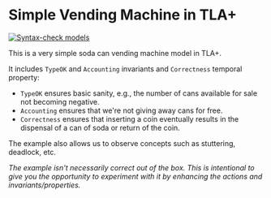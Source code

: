 # Simple Vending Machine in TLA+

[![Syntax-check models](https://github.com/lucformalmethodscourse/lifoqueue-tla/actions/workflows/main.yml/badge.svg)](https://github.com/lucformalmethodscourse/lifoqueue-tla/actions/workflows/main.yml)

This is a very simple soda can vending machine model in TLA+. 

It includes `TypeOK` and `Accounting` invariants and `Correctness` temporal property:

- `TypeOK` ensures basic sanity, e.g., the number of cans available for sale not becoming negative.
- `Accounting` ensures that we're not giving away cans for free.
- `Correctness` ensures that inserting a coin eventually results in the dispensal of a can of soda or return of the coin.

The example also allows us to observe concepts such as stuttering, deadlock, etc.

*The example isn't necessarily correct out of the box. This is intentional to give you the opportunity to experiment with it by enhancing the actions and invariants/properties.*
